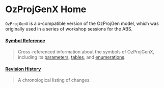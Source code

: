# OzProjGenX Home

`OzProjGenX` is a x-compatible version of the OzProjGen model,
which was originally used in a series of workshop sessions for the ABS.


#### [Symbol Reference](#symbol-reference)
> Cross-referenced information about the symbols of OzProjGenX, including its 
[parameters](#parameters-alphabetic), 
[tables](#tables-alphabetic), 
and 
[enumerations](#enumerations-alphabetic).


#### [Revision History](#001-Revision-History)
> A chronological listing of changes.
